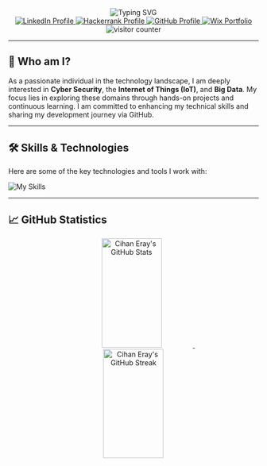 <!-- Header Section with Animated Text -->
<div align="center">
  <img src="https://readme-typing-svg.demolab.com?font=Fira+Code&size=30&duration=3000&pause=1000&color=00FF00&center=true&vCenter=true&width=435&lines=Hi+%F0%9F%91%8B%2C+I'm+CihanEray;Cyber+Security+Engineer;IoT+Developer;Researcher" alt="Typing SVG" />
</div>

<!-- Social Links with Icons -->
<div align="center">
  <a href="https://linkedin.com/in/cihaneraybozkurt" target="_blank">
    <img src="https://custom-icon-badges.demolab.com/badge/LinkedIn-0A66C2?style=for-the-badge&logo=linkedin&logoColor=white" alt="LinkedIn Profile" />
  </a>
  <a href="https://www.hackerrank.com/profile/cihaneray" target="_blank">
    <img src="https://img.shields.io/badge/Hackerrank-2EC866?style=for-the-badge&logo=HackerRank&logoColor=white" alt="Hackerrank Profile" />
  </a>
  <a href="https://github.com/cihaneray" target="_blank">
    <img src="https://img.shields.io/badge/GitHub-181717?style=for-the-badge&logo=github&logoColor=white" alt="GitHub Profile" />
  </a>
  <a href="https://bozkurtcihaneray.wixsite.com/my-portfolio" target="_blank">
    <img src="https://img.shields.io/badge/Portfolio-000000?style=for-the-badge&logo=wix&logoColor=white" alt="Wix Portfolio" />
  </a>
</div>


<!-- Visitor Counter -->
<div align="center">
  <img src="https://komarev.com/ghpvc/?username=cihaneray&label=Profile+Views&color=blueviolet&style=flat" alt="visitor counter"/>
</div>

---

## 🧠 Who am I?
As a passionate individual in the technology landscape, I am deeply interested in **Cyber Security**, the **Internet of Things (IoT)**, and **Big Data**. My focus lies in exploring these domains through hands-on projects and continuous learning. I am committed to enhancing my technical skills and sharing my development journey via GitHub.

---

## 🛠 Skills & Technologies <div align="center">
  <p>Here are some of the key technologies and tools I work with:</p>
  <img src="https://skillicons.dev/icons?i=python,c,cpp,cs,rust,java,aws,docker,kubernetes,postgres,mysql,sqlite,git,linux,bash,dynamodb,flask,unity&perline=9" alt="My Skills" />
</div>

---

<!-- GitHub Stats Section -->
## 📈 GitHub Statistics

<div align="center">
  <a href="https://github.com/cihaneray">
    <img src="https://github-readme-stats.vercel.app/api?username=cihaneray&show_icons=true&theme=nightowl&hide_border=true" width="49%" height="220px" alt="Cihan Eray's GitHub Stats" />
  </a>
  &nbsp
  <a href="https://github.com/cihaneray">
    <img src="https://github-readme-streak-stats.herokuapp.com?user=cihaneray&theme=nightowl&hide_border=true" width="49%" height="220px" alt="Cihan Eray's GitHub Streak" />
  </a>
</div>
